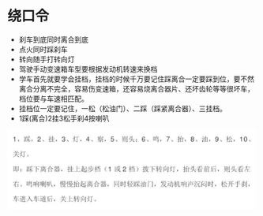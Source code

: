 # 绕口令

* 刹车到底同时离合到底
* 点火同时踩刹车
* 转向随手打转向灯
* 驾驶手动变速箱车型要根据发动机转速来换档
*  学车首先就要学会挂档，挂档的时候千万要记住踩离合一定要踩到位，要不然离合分离不完全，容易伤变速箱，还容易烧离合器片、还坏齿轮等等很坏车，档位要与车速相匹配。
* 挂档位一定要记住，一松（松油门）、二踩（踩紧离合器）、三挂档。
*  1踩(离合)2挂3松手刹4按喇叭


![1543824660493.png](image/1543824660493.png)
